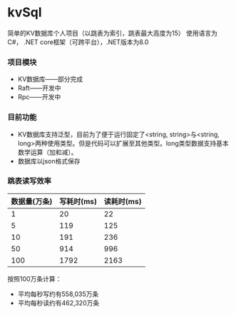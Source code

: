 # kvSql
简单的KV数据库个人项目（以跳表为索引，跳表最大高度为15）
使用语言为C#， .NET core框架（可跨平台），.NET版本为8.0

### 项目模块
- KV数据库——部分完成
- Raft——开发中
- Rpc——开发中

### 目前功能
- KV数据库支持泛型，目前为了便于运行固定了<string, string>与<string, long>两种使用类型。但是代码可以扩展至其他类型。long类型数据支持基本数学运算（加和减）。
- 数据库以json格式保存

### 跳表读写效率
|数据量(万条)|写耗时(ms)|读耗时(ms)|
|---|---|---|
|1|20|22|
|5|119|125|
|10|191|236|
|50|914|996|
|100|1792|2163|

按照100万条计算：
- 平均每秒写约有558,035万条
- 平均每秒读约有462,320万条

